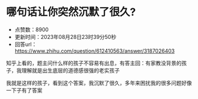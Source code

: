# 哪句话让你突然沉默了很久?
- 点赞数：8900
- 更新时间：2023年08月28日23时39分50秒
- 回答url：https://www.zhihu.com/question/612410563/answer/3187026403
<body>
 <p data-pid="LZgR_CBC">知乎上看的，题主问什么样的孩子不容易有出息，有答主回：有家教没背景的孩子，我理解就是出生底层的道德感很强的老实孩子</p>
 <p data-pid="glciBnoT">我就是这样的孩子，看到这个答案，我沉默了很久，多年来困扰我的很多问题好像一下子有了答案</p>
</body>